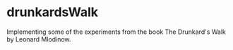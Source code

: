 # drunkardsWalk

Implementing some of the experiments from the book The Drunkard's Walk by Leonard Mlodinow. 
